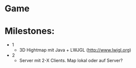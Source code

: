 Game
====
Milestones:
=====
* 1
    * 3D Hightmap mit Java + LWJGL (http://www.lwjgl.org)
* 2
    * Server mit 2-X Clients. Map lokal oder auf Server?